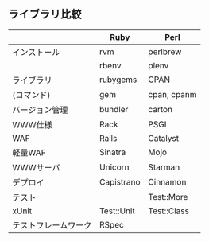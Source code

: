ライブラリ比較
--------

　|Ruby|Perl
--- | --- | ---
インストール|rvm|perlbrew
　|rbenv|plenv
ライブラリ|rubygems|CPAN
(コマンド)|gem|cpan, cpanm
バージョン管理|bundler|carton
WWW仕様|Rack|PSGI
WAF|Rails|Catalyst
軽量WAF|Sinatra|Mojo
WWWサーバ|Unicorn|Starman
デプロイ|Capistrano|Cinnamon
テスト||Test::More
xUnit|Test::Unit|Test::Class
テストフレームワーク|RSpec|
